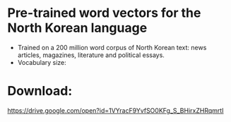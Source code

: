 ﻿Pre-trained word vectors for the North Korean language
=====

* Trained on a 200 million word corpus of North Korean text: news articles, magazines, literature and political essays.
* Vocabulary size:


Download:
=====
https://drive.google.com/open?id=1VYracF9YvfSO0KFg_S_BHirxZHRqmrtI
